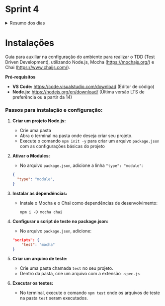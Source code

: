 # Sprint 4
<details>
<summary> Resumo dos dias </summary>

## Dia 1 e 2: MasterClass
- Planning Sprint 4
- Curso de Testes Exploratórios da Udemy

## Dia 3: MasterClass
- Linguagem de programação Javascript
- Exercícios

## Dia 4 e 5: MasterClass
- TDD com Mocha e Chai

## Dia 6 e 7: Exercícios e Challenge
- Exercícios e Challenge
- Planejamento de Teste, User Story e Execução

## Dia 8 e 9: MasterClass
- AWS Partner Acceditation (Business)


</details>

# Instalações
Guia para auxiliar na configuração do ambiente para realizar o TDD (Test Driven Development), utilizando Node.js, Mocha (https://mochajs.org/) e Chai (https://www.chaijs.com/).

**Pré-requisitos**

- **VS Code:** https://code.visualstudio.com/download (Editor de código)
- **Node.js:** https://nodejs.org/en/download/ (Última versão LTS de preferência ou a partir da 14)

### **Passos para instalação e configuração:**

1. **Criar um projeto Node.js:**
    - Crie uma pasta
    - Abra o terminal na pasta onde deseja criar seu projeto.
    - Execute o comando `npm init -y` para criar um arquivo `package.json` com as configurações básicas do projeto

2. **Ativar o Modules:**
    - No arquivo `package.json`, adicione a linha `"type": "module"`:
    ``` JSON
    {
      "type": "module",
    }
3. **Instalar as dependências:**
    - Instale o Mocha e o Chai como dependências de desenvolvimento:
        
        `npm i -D mocha chai`
        
4. **Configurar o script de teste no package.json:**
    - No arquivo `package.json`, adicione:
    
    ``` JSON
    "scripts": {
        "test": "mocha"
    }
5. **Criar um arquivo de teste:**
    - Crie uma pasta chamada `test` no seu projeto.
    - Dentro da pasta, crie um arquivo com a extensão `.spec.js`
6. **Executar os testes:**
    - No terminal, execute o comando `npm test` onde os arquivos de teste na pasta `test` seram executados.